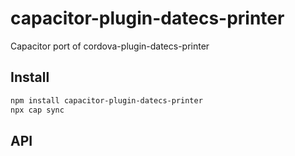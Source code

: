 # capacitor-plugin-datecs-printer

Capacitor port of cordova-plugin-datecs-printer

## Install

```bash
npm install capacitor-plugin-datecs-printer
npx cap sync
```

## API

<docgen-index></docgen-index>

<docgen-api>
<!-- run docgen to generate docs from the source -->
<!-- More info: https://github.com/ionic-team/capacitor-docgen -->
</docgen-api>
